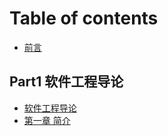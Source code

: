 # Table of contents

* [前言](README.md)

## Part1 软件工程导论

* [软件工程导论](part1-ruan-jian-gong-cheng-dao-lun/ruan-jian-gong-cheng-dao-lun.md)
* [第一章 简介](part1-ruan-jian-gong-cheng-dao-lun/di-yi-zhang-jian-jie.md)
